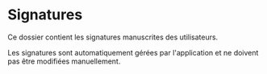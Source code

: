 # Signatures

Ce dossier contient les signatures manuscrites des utilisateurs.

Les signatures sont automatiquement gérées par l'application et ne doivent pas être modifiées manuellement.
